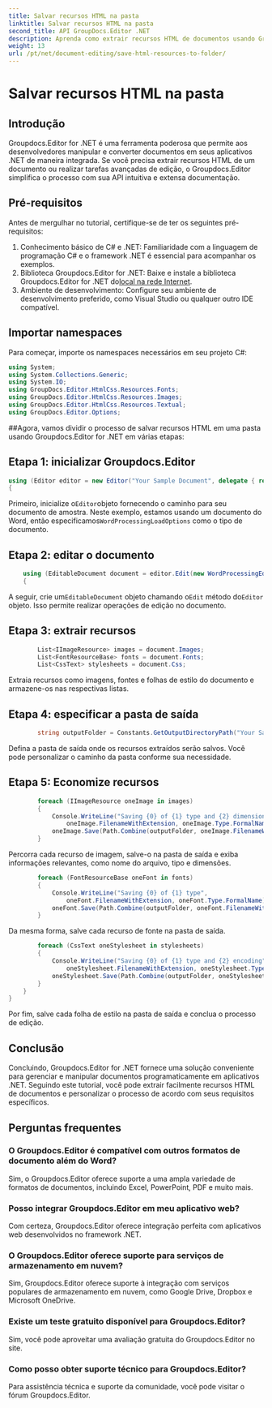 ```yaml
---
title: Salvar recursos HTML na pasta
linktitle: Salvar recursos HTML na pasta
second_title: API GroupDocs.Editor .NET
description: Aprenda como extrair recursos HTML de documentos usando Groupdocs.Editor for .NET. Este tutorial abrangente fornece orientação passo a passo para desenvolvedores.
weight: 13
url: /pt/net/document-editing/save-html-resources-to-folder/
---
```


# Salvar recursos HTML na pasta

## Introdução
Groupdocs.Editor for .NET é uma ferramenta poderosa que permite aos desenvolvedores manipular e converter documentos em seus aplicativos .NET de maneira integrada. Se você precisa extrair recursos HTML de um documento ou realizar tarefas avançadas de edição, o Groupdocs.Editor simplifica o processo com sua API intuitiva e extensa documentação.
## Pré-requisitos
Antes de mergulhar no tutorial, certifique-se de ter os seguintes pré-requisitos:
1. Conhecimento básico de C# e .NET: Familiaridade com a linguagem de programação C# e o framework .NET é essencial para acompanhar os exemplos.
2.  Biblioteca Groupdocs.Editor for .NET: Baixe e instale a biblioteca Groupdocs.Editor for .NET do[local na rede Internet](https://releases.groupdocs.com/editor/net/).
3. Ambiente de desenvolvimento: Configure seu ambiente de desenvolvimento preferido, como Visual Studio ou qualquer outro IDE compatível.

## Importar namespaces
Para começar, importe os namespaces necessários em seu projeto C#:
```csharp
using System;
using System.Collections.Generic;
using System.IO;
using GroupDocs.Editor.HtmlCss.Resources.Fonts;
using GroupDocs.Editor.HtmlCss.Resources.Images;
using GroupDocs.Editor.HtmlCss.Resources.Textual;
using GroupDocs.Editor.Options;
```
##Agora, vamos dividir o processo de salvar recursos HTML em uma pasta usando Groupdocs.Editor for .NET em várias etapas:
## Etapa 1: inicializar Groupdocs.Editor
```csharp
using (Editor editor = new Editor("Your Sample Document", delegate { return new WordProcessingLoadOptions(); }))
{
```
 Primeiro, inicialize o`Editor`objeto fornecendo o caminho para seu documento de amostra. Neste exemplo, estamos usando um documento do Word, então especificamos`WordProcessingLoadOptions` como o tipo de documento.
## Etapa 2: editar o documento
```csharp
	using (EditableDocument document = editor.Edit(new WordProcessingEditOptions()))
	{
```
 A seguir, crie um`EditableDocument` objeto chamando o`Edit` método do`Editor` objeto. Isso permite realizar operações de edição no documento.
## Etapa 3: extrair recursos
```csharp
		List<IImageResource> images = document.Images;
		List<FontResourceBase> fonts = document.Fonts;
		List<CssText> stylesheets = document.Css;
```
Extraia recursos como imagens, fontes e folhas de estilo do documento e armazene-os nas respectivas listas.
## Etapa 4: especificar a pasta de saída
```csharp
		string outputFolder = Constants.GetOutputDirectoryPath("Your Sample Document");
```
Defina a pasta de saída onde os recursos extraídos serão salvos. Você pode personalizar o caminho da pasta conforme sua necessidade.
## Etapa 5: Economize recursos
```csharp
		foreach (IImageResource oneImage in images)
		{
			Console.WriteLine("Saving {0} of {1} type and {2} dimensions",
				oneImage.FilenameWithExtension, oneImage.Type.FormalName, oneImage.LinearDimensions);
			oneImage.Save(Path.Combine(outputFolder, oneImage.FilenameWithExtension));
		}
```
Percorra cada recurso de imagem, salve-o na pasta de saída e exiba informações relevantes, como nome do arquivo, tipo e dimensões.
```csharp
		foreach (FontResourceBase oneFont in fonts)
		{
			Console.WriteLine("Saving {0} of {1} type",
				oneFont.FilenameWithExtension, oneFont.Type.FormalName);
			oneFont.Save(Path.Combine(outputFolder, oneFont.FilenameWithExtension));
		}
```
Da mesma forma, salve cada recurso de fonte na pasta de saída.
```csharp
		foreach (CssText oneStylesheet in stylesheets)
		{
			Console.WriteLine("Saving {0} of {1} type and {2} encoding",
				oneStylesheet.FilenameWithExtension, oneStylesheet.Type.FormalName, oneStylesheet.Encoding);
			oneStylesheet.Save(Path.Combine(outputFolder, oneStylesheet.FilenameWithExtension));
		}
	}
}
```
Por fim, salve cada folha de estilo na pasta de saída e conclua o processo de edição.

## Conclusão
Concluindo, Groupdocs.Editor for .NET fornece uma solução conveniente para gerenciar e manipular documentos programaticamente em aplicativos .NET. Seguindo este tutorial, você pode extrair facilmente recursos HTML de documentos e personalizar o processo de acordo com seus requisitos específicos.
## Perguntas frequentes
### O Groupdocs.Editor é compatível com outros formatos de documento além do Word?
Sim, o Groupdocs.Editor oferece suporte a uma ampla variedade de formatos de documentos, incluindo Excel, PowerPoint, PDF e muito mais.
### Posso integrar Groupdocs.Editor em meu aplicativo web?
Com certeza, Groupdocs.Editor oferece integração perfeita com aplicativos web desenvolvidos no framework .NET.
### O Groupdocs.Editor oferece suporte para serviços de armazenamento em nuvem?
Sim, Groupdocs.Editor oferece suporte à integração com serviços populares de armazenamento em nuvem, como Google Drive, Dropbox e Microsoft OneDrive.
### Existe um teste gratuito disponível para Groupdocs.Editor?
Sim, você pode aproveitar uma avaliação gratuita do Groupdocs.Editor no site.
### Como posso obter suporte técnico para Groupdocs.Editor?
Para assistência técnica e suporte da comunidade, você pode visitar o fórum Groupdocs.Editor.